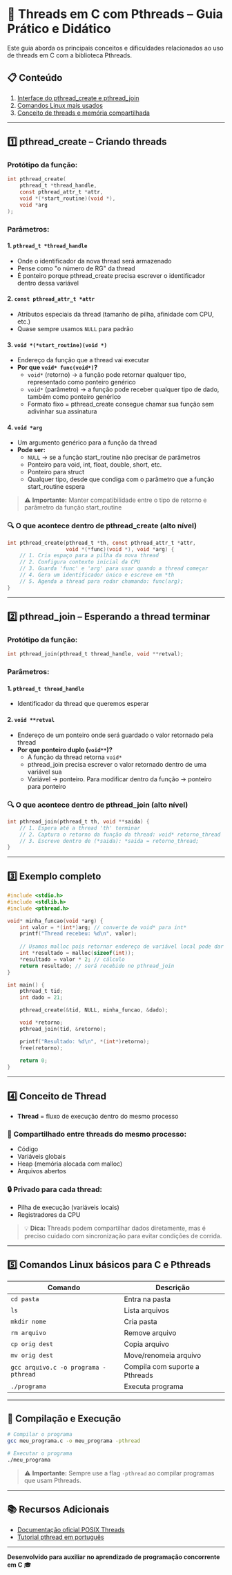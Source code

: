 # 🧵 Threads em C com Pthreads – Guia Prático e Didático

Este guia aborda os principais conceitos e dificuldades relacionados ao uso de threads em C com a biblioteca Pthreads.

## 📋 Conteúdo

1. [Interface do pthread_create e pthread_join](#1️⃣-pthread_create--criando-threads)
2. [Comandos Linux mais usados](#5️⃣-comandos-linux-básicos-para-c-e-pthreads)
3. [Conceito de threads e memória compartilhada](#4️⃣-conceito-de-thread)

---

## 1️⃣ pthread_create – Criando threads

### Protótipo da função:
```c
int pthread_create(
    pthread_t *thread_handle,
    const pthread_attr_t *attr,
    void *(*start_routine)(void *),
    void *arg
);
```

### Parâmetros:

#### 1. `pthread_t *thread_handle`
- Onde o identificador da nova thread será armazenado
- Pense como "o número de RG" da thread
- É ponteiro porque pthread_create precisa escrever o identificador dentro dessa variável

#### 2. `const pthread_attr_t *attr`
- Atributos especiais da thread (tamanho de pilha, afinidade com CPU, etc.)
- Quase sempre usamos `NULL` para padrão

#### 3. `void *(*start_routine)(void *)`
- Endereço da função que a thread vai executar
- **Por que `void* func(void*)`?**
  - `void*` (retorno) → a função pode retornar qualquer tipo, representado como ponteiro genérico
  - `void*` (parâmetro) → a função pode receber qualquer tipo de dado, também como ponteiro genérico
  - Formato fixo = pthread_create consegue chamar sua função sem adivinhar sua assinatura

#### 4. `void *arg`
- Um argumento genérico para a função da thread
- **Pode ser:**
  - `NULL` → se a função start_routine não precisar de parâmetros
  - Ponteiro para void, int, float, double, short, etc.
  - Ponteiro para struct
  - Qualquer tipo, desde que condiga com o parâmetro que a função start_routine espera

> ⚠️ **Importante:** Manter compatibilidade entre o tipo de retorno e parâmetro da função start_routine

### 🔍 O que acontece dentro de pthread_create (alto nível)

```c
int pthread_create(pthread_t *th, const pthread_attr_t *attr,
                   void *(*func)(void *), void *arg) {
    // 1. Cria espaço para a pilha da nova thread
    // 2. Configura contexto inicial da CPU
    // 3. Guarda 'func' e 'arg' para usar quando a thread começar
    // 4. Gera um identificador único e escreve em *th
    // 5. Agenda a thread para rodar chamando: func(arg);
}
```

---

## 2️⃣ pthread_join – Esperando a thread terminar

### Protótipo da função:
```c
int pthread_join(pthread_t thread_handle, void **retval);
```

### Parâmetros:

#### 1. `pthread_t thread_handle`
- Identificador da thread que queremos esperar

#### 2. `void **retval`
- Endereço de um ponteiro onde será guardado o valor retornado pela thread
- **Por que ponteiro duplo (`void**`)?**
  - A função da thread retorna `void*`
  - pthread_join precisa escrever o valor retornado dentro de uma variável sua
  - Variável → ponteiro. Para modificar dentro da função → ponteiro para ponteiro

### 🔍 O que acontece dentro de pthread_join (alto nível)

```c
int pthread_join(pthread_t th, void **saida) {
    // 1. Espera até a thread 'th' terminar
    // 2. Captura o retorno da função da thread: void* retorno_thread
    // 3. Escreve dentro de (*saida): *saida = retorno_thread;
}
```

---

## 3️⃣ Exemplo completo

```c
#include <stdio.h>
#include <stdlib.h>
#include <pthread.h>

void* minha_funcao(void *arg) {
    int valor = *(int*)arg; // converte de void* para int*
    printf("Thread recebeu: %d\n", valor);
  
    // Usamos malloc pois retornar endereço de variável local pode dar erro
    int *resultado = malloc(sizeof(int)); 
    *resultado = valor * 2; // cálculo
    return resultado; // será recebido no pthread_join
}

int main() {
    pthread_t tid;
    int dado = 21;

    pthread_create(&tid, NULL, minha_funcao, &dado);

    void *retorno;
    pthread_join(tid, &retorno);

    printf("Resultado: %d\n", *(int*)retorno);
    free(retorno);
    
    return 0;
}
```

---

## 4️⃣ Conceito de Thread

- **Thread** = fluxo de execução dentro do mesmo processo

### 🔄 Compartilhado entre threads do mesmo processo:
- Código
- Variáveis globais
- Heap (memória alocada com malloc)
- Arquivos abertos

### 🔒 Privado para cada thread:
- Pilha de execução (variáveis locais)
- Registradores da CPU

> 💡 **Dica:** Threads podem compartilhar dados diretamente, mas é preciso cuidado com sincronização para evitar condições de corrida.

---

## 5️⃣ Comandos Linux básicos para C e Pthreads

| Comando | Descrição |
|---------|-----------|
| `cd pasta` | Entra na pasta |
| `ls` | Lista arquivos |
| `mkdir nome` | Cria pasta |
| `rm arquivo` | Remove arquivo |
| `cp orig dest` | Copia arquivo |
| `mv orig dest` | Move/renomeia arquivo |
| `gcc arquivo.c -o programa -pthread` | Compila com suporte a Pthreads |
| `./programa` | Executa programa |

---

## 🚀 Compilação e Execução

```bash
# Compilar o programa
gcc meu_programa.c -o meu_programa -pthread

# Executar o programa
./meu_programa
```

> ⚠️ **Importante:** Sempre use a flag `-pthread` ao compilar programas que usam Pthreads.

---

## 📚 Recursos Adicionais

- [Documentação oficial POSIX Threads](https://pubs.opengroup.org/onlinepubs/9699919799/basedefs/pthread.h.html)
- [Tutorial pthread em português](https://www.inf.ufsc.br/~bosco.sobral/ensino/ine5645/pthreads.html)

---

**Desenvolvido para auxiliar no aprendizado de programação concorrente em C** 🎓